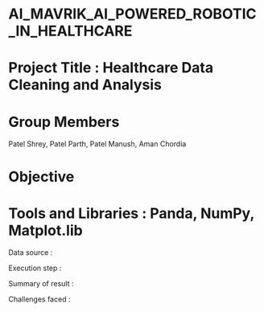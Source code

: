 # AI_MAVRIK_AI_POWERED_ROBOTIC_IN_HEALTHCARE

# Project Title : Healthcare Data Cleaning and Analysis


# Group Members 
Patel Shrey, Patel Parth, Patel Manush, Aman Chordia

# Objective 

# Tools and Libraries : Panda, NumPy, Matplot.lib

Data source : 

Execution step : 

Summary of result :

Challenges faced : 
